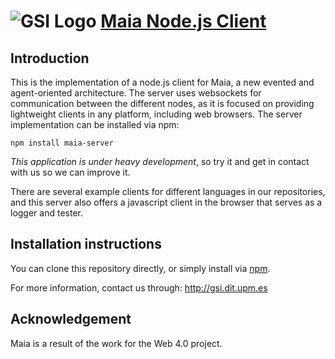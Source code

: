 ![GSI Logo](http://gsi.dit.upm.es/templates/jgsi/images/logo.png)
[Maia Node.js Client](http://gsi.dit.upm.es) 
==================================

Introduction
---------------------
This is the implementation of a node.js client for Maia, a new evented and agent-oriented architecture. The server uses websockets for communication between the different nodes, as it is focused on providing lightweight clients in any platform, including web browsers. The server implementation can be installed via npm:

    npm install maia-server

*This application is under heavy development*, so try it and get in contact with us so we can improve it.

There are several example clients for different languages in our repositories, and this server also offers a javascript client in the browser that serves as a logger and tester.

Installation instructions
------------------------------
You can clone this repository directly, or simply install via [npm](https://npmjs.org/).

For more information, contact us through: http://gsi.dit.upm.es

Acknowledgement
---------------
Maia is a result of the work for the Web 4.0 project.
